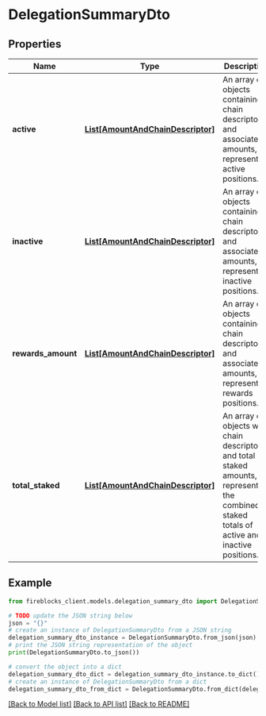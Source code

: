 # DelegationSummaryDto


## Properties

Name | Type | Description | Notes
------------ | ------------- | ------------- | -------------
**active** | [**List[AmountAndChainDescriptor]**](AmountAndChainDescriptor.md) | An array of objects containing chain descriptors and associated amounts, representing active positions. | 
**inactive** | [**List[AmountAndChainDescriptor]**](AmountAndChainDescriptor.md) | An array of objects containing chain descriptors and associated amounts, representing inactive positions. | 
**rewards_amount** | [**List[AmountAndChainDescriptor]**](AmountAndChainDescriptor.md) | An array of objects containing chain descriptors and associated amounts, representing rewards positions. | 
**total_staked** | [**List[AmountAndChainDescriptor]**](AmountAndChainDescriptor.md) | An array of objects with chain descriptors and total staked amounts, representing the combined staked totals of active and inactive positions. | 

## Example

```python
from fireblocks_client.models.delegation_summary_dto import DelegationSummaryDto

# TODO update the JSON string below
json = "{}"
# create an instance of DelegationSummaryDto from a JSON string
delegation_summary_dto_instance = DelegationSummaryDto.from_json(json)
# print the JSON string representation of the object
print(DelegationSummaryDto.to_json())

# convert the object into a dict
delegation_summary_dto_dict = delegation_summary_dto_instance.to_dict()
# create an instance of DelegationSummaryDto from a dict
delegation_summary_dto_from_dict = DelegationSummaryDto.from_dict(delegation_summary_dto_dict)
```
[[Back to Model list]](../README.md#documentation-for-models) [[Back to API list]](../README.md#documentation-for-api-endpoints) [[Back to README]](../README.md)


